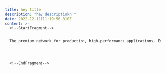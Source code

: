 ```yaml
---
title: hey title
description: "hey descriptiokn "
date: 2022-12-11T11:19:56.310Z
content: >-
  <!--StartFragment-->


  The premium network for production, high-performance applications. Experience 30-50% faster response time and more global POPs, backed by a 99.99% uptime SLA. Includes DDoS mitigation and six times the bandwidth as our standard network.




  <!--EndFragment-->
---
```

